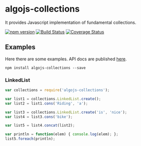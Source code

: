 # algojs-collections
It provides Javascript implementation of fundamental collections.

[![npm version][npm-image]][npm-url] [![Build Status][travis-image]][travis-url] [![Coverage Status][coveralls-image]][coveralls-url]


## Examples
Here there are some examples. API docs are published <a href="http://angiolep.github.io/algojs-collections" target="_blank">here</a>.

```
npm install algojs-collections --save
```


### LinkedList

```javascript
var collections = require('algojs-collections');

var list1 = collections.LinkedList.create();
var list2 = list1.cons('Riding', 'a');

var list3 = collections.LinkedList.create('is', 'nice');
var list4 = list3.cons('bike');

var list5 = list4.concat(list2);

var println = function(elem) { console.log(elem); };
list5.foreach(println);
```

[npm-image]: https://badge.fury.io/js/algojs-collections.svg
[npm-url]: https://badge.fury.io/js/algojs-collections

[travis-image]: https://travis-ci.org/angiolep/algojs-collections.svg?branch=master
[travis-url]: https://travis-ci.org/angiolep/algojs-collections

[coveralls-image]: https://coveralls.io/repos/github/angiolep/algojs-collections/badge.svg?branch=master
[coveralls-url]: https://coveralls.io/github/angiolep/algojs-collections?branch=master

